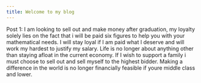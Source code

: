 ```yaml
---
title: Welcome to my blog
---
```

Post 1:
I am looking to sell out and make money after graduation, my loyalty solely lies on the fact that i will be paid six figures to help you with your mathematical needs. I will stay loyal if I am paid what I deserve and will work my hardest to justify my salary. Life is no longer about anything other than staying afloat in the current economy. If I wish to support a family i must choose to sell out and sell myself to the highest bidder. Making a difference in the world is no longer financially feasible if youre middle class and lower.
